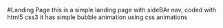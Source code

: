 #Landing Page
this is a simple landing page with sideBAr nav, coded with html5 css3
it has simple bubble animation using css animations
